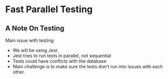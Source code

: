 # Fast Parallel Testing

## A Note On Testing

Main issue with testing:
* We will be using Jest.
* Jest tries to run tests in parallel, not sequential
* Tests could have conflicts with the database
* Main challenge is to make sure the tests don't run into issues with each other.
